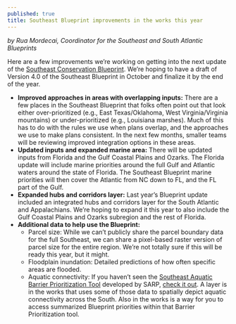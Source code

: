 ```yaml
---
published: true
title: Southeast Blueprint improvements in the works this year
---
```

_by Rua Mordecai, Coordinator for the Southeast and South Atlantic Blueprints_

Here are a few improvements we’re working on getting into the next update of the [Southeast Conservation Blueprint](http://secassoutheast.org/blueprint). We’re hoping to have a draft of Version 4.0 of the Southeast Blueprint in October and finalize it by the end of the year.

- **Improved approaches in areas with overlapping inputs:** There are a few places in the Southeast Blueprint that folks often point out that look either over-prioritized (e.g., East Texas/Oklahoma, West Virginia/Virginia mountains) or under-prioritized (e.g., Louisiana marshes). Much of this has to do with the rules we use when plans overlap, and the approaches we use to make plans consistent. In the next few months, smaller teams will be reviewing improved integration options in these areas.
- **Updated inputs and expanded marine area:** There will be updated inputs from Florida and the Gulf Coastal Plains and Ozarks. The Florida update will include marine priorities around the full Gulf and Atlantic waters around the state of Florida. The Southeast Blueprint marine priorities will then cover the Atlantic from NC down to FL, and the FL part of the Gulf.
- **Expanded hubs and corridors layer:** Last year’s Blueprint update included an integrated hubs and corridors layer for the South Atlantic and Appalachians. We’re hoping to expand it this year to also include the Gulf Coastal Plains and Ozarks subregion and the rest of Florida.
- **Additional data to help use the Blueprint:**
  - Parcel size: While we can’t publicly share the parcel boundary data for the full Southeast, we can share a pixel-based raster version of parcel size for the entire region. We’re not totally sure if this will be ready this year, but it might.
  - Floodplain inundation: Detailed predictions of how often specific areas are flooded.
  - Aquatic connectivity: If you haven’t seen the [Southeast Aquatic Barrier Prioritization Tool](https://connectivity.sarpdata.com/) developed by SARP, [check it out](https://connectivity.sarpdata.com/). A layer is in the works that uses some of those data to spatially depict aquatic connectivity across the South. Also in the works is a way for you to access summarized Blueprint priorities within that Barrier Prioritization tool.
